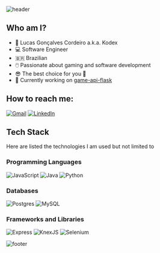 ![header](https://capsule-render.vercel.app/api?type=waving&color=0:2D0052,100:480052&height=300&section=header&text=Lucas%20Kodex&fontSize=100&fontColor=FFFFFF&animation=twinkling&fontAlignY=40)

## Who am I?

- 👋 Lucas Gonçalves Cordeiro a.k.a. Kodex
- 💻 Software Engineer
- 🇧🇷 Brazilian
- 🖱️ Passionate about gaming and software development
- 😎 The best choice for you 🫵
- 🔭 Currently working on [game-api-flask](https://github.com/LucasKodex/game-api-flask)

## How to reach me:

[![Gmail](https://img.shields.io/badge/lucas.kodex.dev%40gmail.com-D14836?style=for-the-badge&logo=gmail&logoColor=white)](mailto:lucas.kodex.dev%40gmail.com)
[![LinkedIn](https://img.shields.io/badge/Lucas%20Gon%C3%A7alves%20Cordeiro-%230077B5.svg?style=for-the-badge&logo=linkedin&logoColor=white)](https://www.linkedin.com/in/lucas-gon%C3%A7alves-cordeiro/)

## Tech Stack

Here are listed the technologies I am used but not limited to

### Programming Languages

![JavaScript](https://img.shields.io/badge/javascript-%23F7DF1E.svg?style=for-the-badge&logo=javascript&logoColor=black)
![Java](https://img.shields.io/badge/java-%23ED8B00.svg?style=for-the-badge&logo=openjdk&logoColor=white)
![Python](https://img.shields.io/badge/python-%233776AB?style=for-the-badge&logo=python&logoColor=white)

### Databases

![Postgres](https://img.shields.io/badge/postgres-%23316192.svg?style=for-the-badge&logo=postgresql&logoColor=white)
![MySQL](https://img.shields.io/badge/mysql-%234479A1?style=for-the-badge&logo=mysql&logoColor=white)

### Frameworks and Libraries

![Express](https://img.shields.io/badge/Express-%23000000?style=for-the-badge&logo=express&logoColor=white)
![KnexJS](https://img.shields.io/badge/KnexJS-%23D26B38?style=for-the-badge&logo=knexdotjs&logoColor=white)
![Selenium](https://img.shields.io/badge/Selenium-%2343B02A?style=for-the-badge&logo=selenium&logoColor=white)

<!--
**LucasKodex/LucasKodex** is a ✨ _special_ ✨ repository because its `README.md` (this file) appears on your GitHub profile.

Here are some ideas to get you started:

- 🔭 I’m currently working on ...
- 🌱 I’m currently learning ...
- 👯 I’m looking to collaborate on ...
- 🤔 I’m looking for help with ...
- 💬 Ask me about ...
- 📫 How to reach me: ...
- 😄 Pronouns: ...
- ⚡ Fun fact: ...
-->

![footer](https://capsule-render.vercel.app/api?type=waving&color=0:2D0052,100:480052&height=300&section=footer&text=Software%20Engineer&fontSize=70&fontColor=FFFFFF&animation=twinkling&fontAlignY=60)

